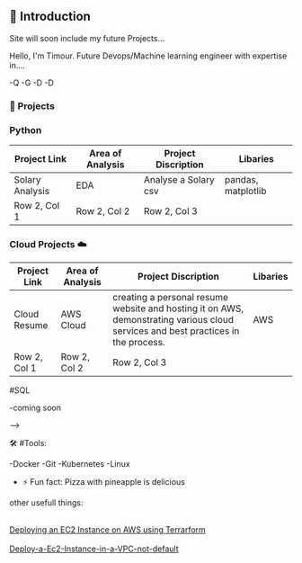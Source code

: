 ## 👋 Introduction 

Site will soon include my future Projects...

Hello, I'm Timour. Future Devops/Machine learning engineer with expertise in....

-Q
-G
-D
-D

### :notebook_with_decorative_cover: Projects 


### Python

| Project Link | Area of Analysis | Project Discription | Libaries |
|----------|----------|----------|----------------------|
| Solary Analysis| EDA | Analyse a Solary csv | pandas, matplotlib |
| Row 2, Col 1 | Row 2, Col 2 | Row 2, Col 3 |


### Cloud Projects :cloud:

| Project Link | Area of Analysis | Project Discription| Libaries |
|----------|----------|----------|----------------------|
| Cloud Resume| AWS Cloud| creating a personal resume website and hosting it on AWS, demonstrating various cloud services and best practices in the process. | AWS
| Row 2, Col 1 | Row 2, Col 2 | Row 2, Col 3 |



#SQL 

-coming soon

-->

🛠️ #Tools:

-Docker
-Git
-Kubernetes
-Linux

- ⚡ Fun fact: Pizza with  pineapple is delicious

other usefull things:

<br /> [Deploying an EC2 Instance on AWS using Terrarform](https://github.com/Tim275/Deploy-a-Ec2-instance-in-Terrarform) <br />
<br /> [Deploy-a-Ec2-Instance-in-a-VPC-not-default](https://github.com/Tim275/Deploy-a-Ec2-Instance-in-a-VPC-not-default-) <br />




<!--
**Tim275/Tim275** is a ✨ _special_ ✨ repository because its `README.md` (this file) appears on your GitHub profile.

Here are some ideas to get you started:






-->
